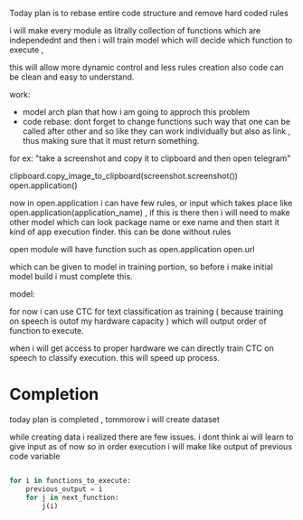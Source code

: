 Today plan is to rebase entire code structure and remove hard coded rules

i will make every module as litrally collection of functions which are independednt
and then i will train model which will decide which function to execute ,

this will allow more dynamic control and less rules creation 
also code can be clean and easy to understand.

work:

- model arch plan that how i am going to approch this problem
- code rebase: dont forget to change functions such way that one can be called after other
and so like they can work individually but also as link , thus making sure that it must return something. 

for ex: 
"take a screenshot and copy it to clipboard and then open telegram"

clipboard.copy_image_to_clipboard(screenshot.screenshot())
open.application()

now in open.application i can have few rules, or input which takes place like
open.application(application_name) , if this is there then i will need to make other model which can look package name or exe name and then start it kind of 
app execution finder. this can be done without rules

open module will have function such as
open.application
open.url

which can be given to model in training portion, so before i make initial model build i must complete this.



model:

for now i can use CTC for text classification as training ( because training on speech is outof my hardware capacity ) 
which will output order of function to execute. 

when i will get access to proper hardware we can directly train CTC on speech to classify execution. this will speed
up process.


# Completion

today plan is completed , 
tommorow i will create dataset

while creating data i realized there are few issues.
i dont think ai will learn to give input as of now
so in order execution i will make like output of previous code variable

```python

for i in functions_to_execute:
    previous_output = i
    for j in next_function:
        j(i)
```
